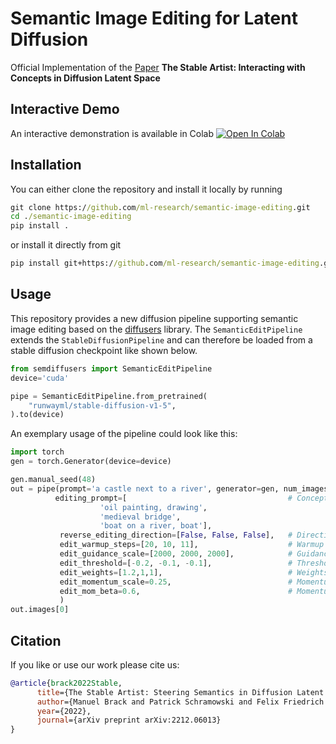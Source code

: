 # Semantic Image Editing for Latent Diffusion

Official Implementation of the [Paper](http://arxiv.org/abs/2212.06013) **The Stable Artist: Interacting with Concepts in Diffusion Latent Space**

## Interactive Demo
An interactive demonstration is available in Colab [![Open In Colab](https://colab.research.google.com/assets/colab-badge.svg)](https://colab.research.google.com/github/ml-research/semantic-image-editing/blob/main/examples/TheStableArtist.ipynb)

## Installation
You can either clone the repository and install it locally by running

```cmd
git clone https://github.com/ml-research/semantic-image-editing.git
cd ./semantic-image-editing
pip install .
```
or install it directly from git
```cmd
pip install git+https://github.com/ml-research/semantic-image-editing.git
```

## Usage
This repository provides a new diffusion pipeline supporting semantic image editing based on the [diffusers](https://github.com/huggingface/diffusers) library.
The ```SemanticEditPipeline``` extends the ```StableDiffusionPipeline``` and can therefore be loaded from a stable diffusion checkpoint like shown below.


```python
from semdiffusers import SemanticEditPipeline
device='cuda'

pipe = SemanticEditPipeline.from_pretrained(
    "runwayml/stable-diffusion-v1-5",
).to(device)
```

An exemplary usage of the pipeline could look like this:
```python
import torch
gen = torch.Generator(device=device)

gen.manual_seed(48)
out = pipe(prompt='a castle next to a river', generator=gen, num_images_per_prompt=1, guidance_scale=7, 
          editing_prompt=[                                    # Concepts to apply
                    'oil painting, drawing', 
                    'medieval bridge',
                    'boat on a river, boat'],
           reverse_editing_direction=[False, False, False],   # Direction of guidance
           edit_warmup_steps=[20, 10, 11],                    # Warmup period for each concept
           edit_guidance_scale=[2000, 2000, 2000],            # Guidance scale for each concept
           edit_threshold=[-0.2, -0.1, -0.1],                 # Threshold for each concept. Note that positive guidance needs negative thresholds and vice versa
           edit_weights=[1.2,1,1],                            # Weights of the individual concepts against each other
           edit_momentum_scale=0.25,                          # Momentum scale that will be added to the latent guidance
           edit_mom_beta=0.6,                                 # Momentum beta
           )
out.images[0]

```

## Citation
If you like or use our work please cite us:
```bibtex
@article{brack2022Stable,
      title={The Stable Artist: Steering Semantics in Diffusion Latent Space}, 
      author={Manuel Brack and Patrick Schramowski and Felix Friedrich and Kristian Kersting},
      year={2022},
      journal={arXiv preprint arXiv:2212.06013}
}
```

